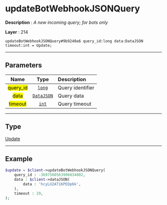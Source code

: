 # updateBotWebhookJSONQuery

**Description** : *A new incoming query; for bots only*

**Layer** : 214

```tl
updateBotWebhookJSONQuery#9b9240a6 query_id:long data:DataJSON timeout:int = Update;
```

---

## Parameters

| Name | Type | Description |
| :---: | :---: | :--- |
| <mark>query_id</mark> | [`long`](type/long) | Query identifier |
| <mark>data</mark> | [`DataJSON`](type/DataJSON) | Query data |
| <mark>timeout</mark> | [`int`](type/int) | Query timeout |

---

## Type

[Update](type/Update)

---

## Example

```php
$update = $client->updateBotWebhookJSONQuery(
	query_id : -3697560563996034802,
	data : $client->dataJSON(
		data : 'hcyLU2AT1KPEDp6k',
	),
	timeout : 29,
);
```